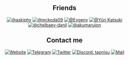 <h2 align="center">Friends</h2>
<p align="center">
<a href="https://github.com/askiphy"><img src="https://img.shields.io/badge/-Sergey%20Fomchukov-0f0f14?style=for-the-badge" alt="@askiphy"></a>
<a href="https://github.com/mckoda09"><img src="https://img.shields.io/badge/-mckoda09-0f0f14?style=for-the-badge" alt="@mckoda09"></a>
<a href="https://github.com/itsLameni"><img src="https://img.shields.io/badge/-Evgeny-0f0f14?style=for-the-badge" alt="@Evgeny"></a> 
<a href="https://github.com/orzklv"><img src="https://img.shields.io/badge/-Sokhibjon%20Orzikulov-0f0f14?style=for-the-badge" alt="@Yūri Katsuki"></a>
<a href="https://github.com/chelbaev-danil"><img src="https://img.shields.io/badge/-chelbaev%20danil-0f0f14?style=for-the-badge" alt="@chelbaev-danil"></a>
<a href="https://github.com/akumarujon"><img src="https://img.shields.io/badge/-Akumarujon-0f0f14?style=for-the-badge" alt="@akumarujon"></a>
</p>

<h2 align="center">Contact me</h2>
<p align="center">
<a href="https://tapni.su"><img src="https://img.shields.io/badge/-tapni.su-0f0f14?style=for-the-badge&logo=nextdotjs" alt="Website"></a>
<a href="https://tapni.su/telegram"><img src="https://img.shields.io/badge/-Telegram-0f0f14?style=for-the-badge&logo=Telegram" alt="Telegram"></a>
<a href="https://tapni.su/twitter"><img src="https://img.shields.io/badge/-Twitter-0f0f14?style=for-the-badge&logo=Twitter" alt="Twitter"></a>
<a href="https://tapni.su/discord"><img src="https://img.shields.io/badge/-Discord:%20tapnisu-0f0f14?style=for-the-badge&logo=Discord" alt="Discord: tapnisu"></a>
<a href="https://tapni.su/email"><img src="https://img.shields.io/badge/-Mail-0f0f14?style=for-the-badge&logo=gmail" alt="Mail"></a>
</p>
